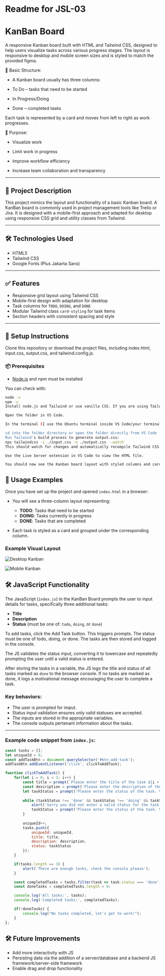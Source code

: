 # Readme for JSL-03

# KanBan Board

A responsive Kanban board built with HTML and Tailwind CSS, designed to help users visualize tasks across various progress stages. The layout is responsive to desktop and mobile screen sizes and is styled to match the provided figma.

🔹 Basic Structure:

- A Kanban board usually has three columns:

- To Do – tasks that need to be started

- In Progress/Doing

- Done – completed tasks

Each task is represented by a card and moves from left to right as work progresses.

🔹 Purpose:

- Visualize work

- Limit work in progress

- Improve workflow efficiency

- Increase team collaboration and transparency

---

## 🚀 Project Description

This project mimics the layout and functionality of a basic Kanban board. A KanBan board is commonly used in project management tools like Trello or Jira. It is designed with a mobile-first approach and adapted for desktop using responsive CSS grid and utility classes from Tailwind. 

---

## 🛠️ Technologies Used

- HTML5
- Tailwind CSS 
- Google Fonts (Plus Jakarta Sans)

---

## ✅ Features

- Responsive grid layout using Tailwind CSS
- Mobile-first design with adaptation for desktop
- Task columns for `TODO`, `DOING`, and `DONE`
- Modular Tailwind class `card-styling` for task items
- Section headers with consistent spacing and style

---

## 🧱 Setup Instructions

Clone this repository or download the project files, including index.html, input.css, output.css, and tailwind.config.js.

### 📦 Prerequisites

- [Node.js](https://nodejs.org/) and npm must be installed

You can check with:

```bash
node -v
npm -v
Install node.js and Tailwind or use vanilla CSS. If you are using Tailwind, link the CDN or initialize a local version.

Open the folder in VS Code.

In the terminal (I use the Ubuntu terminal inside VS Code/your terminal of choice), make sure you're in the project directory:

cd into the folder directory or open the folder directly from VS Code
Run Tailwind's build process to generate output.css:
npx tailwindcss -i ./input.css -o ./output.css --watch
This should watch for changes and automatically recompile Tailwind CSS. If the watch is not working then remove it and rebuild manually.

Use the Live Server extension in VS Code to view the HTML file.

You should now see the Kanban board layout with styled columns and cards. The layout will automatically adjust for desktop or mobile views.
```

## 🧪 Usage Examples

Once you have set up the project and opened `index.html` in a browser:

- You will see a three-column layout representing:
  - **TODO**: Tasks that need to be started
  - **DOING**: Tasks currently in progress
  - **DONE**: Tasks that are completed

- Each task is styled as a card and grouped under the corresponding column.

### Example Visual Layout

![Desktop Kanban](/images/JSL-01-Desktop.png)

![Mobile Kanban](/images/JSL-01-Mobile.png)

## 🛠️ JavaScript Functionality

The JavaScript (`index.js`) in the KanBan Board prompts the user to input details for tasks, specifically three additional tasks:

- **Title**  
- **Description**  
- **Status** (must be one of: `todo`, `doing`, or `done`)

To add tasks, click the Add Task button. This triggers prompts. The status must be one of todo, doing, or done. The tasks are then stored and logged in the console.

The JS validates the status input, converting it to lowercase and repeatedly prompting the user until a valid status is entered. 

After storing the tasks in a variable, the JS logs the title and status of all tasks marked as `done` to the browser console. If no tasks are marked as done, it logs a motivational message encouraging the user to complete a task.

### Key behaviors:
- The user is prompted for imput.
- Status input validation ensures only valid statuses are accepted.
- The inputs are stored in the appropriate variables.
- The console outputs pertenant information about the tasks.

---

### Example code snippet from `index.js`:

```js
const tasks = [];
let uniqueId = 0;
const addTaskBtn = document.querySelector('#btn-add-task');
addTaskBtn.addEventListener('click', clickToAddTask);

function clickToAddTask() {
    for(let i = 0; i < 3; i++) {
        const title = prompt(`Please enter the title of the task ${i + 1}`);
        const description = prompt('Please enter the description of the task');
        let taskStatus = prompt('Please enter the status of the task. Valid status: todo, done, doing').toLowerCase(); 
        
        while (taskStatus !== 'done' && taskStatus !== 'doing' && taskStatus !== 'todo') {
            alert('Sorry you did not enter a valid status for the task, please enter todo, done, or doing');
            taskStatus = prompt('Please enter the status of the task. Valid status: todo, done, doing').toLowerCase();
        }
        
        uniqueId++;
        tasks.push({
            uniqueId: uniqueId,
            title: title,
            description: description,
            status: taskStatus
        });
    }

    if(tasks.length == 3) {
        alert('There are enough tasks, check the console please');
    } 

    const completedTasks = tasks.filter(task => task.status === 'done'); 
    const doneTasks = completedTasks.length > 0; 

    console.log('All tasks:', tasks);
    console.log('Completed tasks:', completedTasks);

    if(!doneTasks) {
        console.log("No tasks completed, let's get to work!");
    }
};
```
## 🛠️ Future Improvements

- Add more interactivity with JS
- Persisting data via the addition of a server/database and a backend JS framework/server-side framework
- Enable drag and drop functionality
